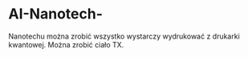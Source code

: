 # AI-Nanotech-
Nanotechu można zrobić wszystko wystarczy wydrukować z drukarki kwantowej. Można zrobić ciało TX. 
